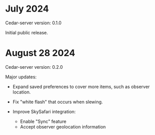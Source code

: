 # July 2024

Cedar-server version: 0.1.0

Initial public release.

# August 28 2024

Cedar-server version: 0.2.0

Major updates:

* Expand saved preferences to cover more items, such as observer location.

* Fix "white flash" that occurs when slewing.

* Improve SkySafari integration:
  * Enable "Sync" feature
  * Accept observer geolocation information
